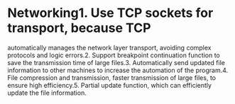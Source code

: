 # Networking1. Use TCP sockets for transport, because TCP
automatically manages the network layer transport, avoiding complex protocols
and logic errors.2. Support breakpoint continuation function to save the
transmission time of large files.3. Automatically send updated file information to
other machines to increase the automation of the program.4. File compression
and transmission, faster transmission of large files, to ensure high efficiency.5.
Partial update function, which can efficiently update the file information.
